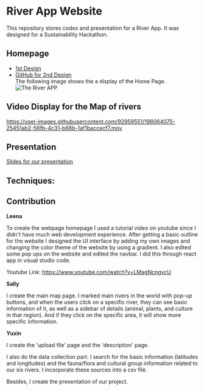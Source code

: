 # River App Website

This repository stores codes and presentation for a River App. It was designed for a Sustainability Hackathon.

## Homepage
- [1st Design](https://634c81f7181d4558b49de6da--elaborate-florentine-d2cd8a.netlify.app/)
- [GitHub for 2nd Design](https://github.com/leeabd123/CodeADA-Website)\
The following image shows the a display of the Home Page.
![The River APP](https://i.postimg.cc/15wB24Rs/websitehomepage.png)


## Video Display for the Map of rivers

https://user-images.githubusercontent.com/92959551/196064075-25451ab2-56fb-4c31-b68b-1af1baccecf7.mov

## Presentation
[Slides for our presentation](https://docs.google.com/presentation/d/1aF9_wT_GykD3yxY2fbx7eQttkG3hBSAR-hdAxy7WFwU/edit#slide=id.g1689bef1c6f_0_0)

## Techniques:


## Contribution

**Leena**

To create the webpage homepage I used a tutorial video on youtube since I didn't have much web development experience. After getting a basic outline for the website I designed the UI interface by adding my own images and changing the color theme of the website by using a gradient. I also edited some pop ups on the website and edited the navbar. I did this through react app in visual studio code. 

Youtube Link: https://www.youtube.com/watch?v=LMagNcngvcU

**Sally**

I create the main map page. I marked main rivers in the world with pop-up buttons, and when the users click on a specific river, they can see basic information of it, as well as a sidebar of details (animal, plants, and culture in that region). And if they click on the specific area, it will show more specific information.

**Yuxin**

I create the 'upload file' page and the 'description' page. 

I also do the data collection part. I search for the basic information (latitudes and longitudes) and the fauna/flora and cultural group information related to our six rivers. I incorporate these sources into a csv file.

Besides, I create the presentation of our project.
